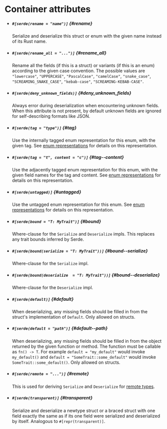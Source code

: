 # Container attributes

- ##### `#[serde(rename = "name")]` {#rename}

  Serialize and deserialize this struct or enum with the given name instead of
  its Rust name.

- ##### `#[serde(rename_all = "...")]` {#rename_all}

  Rename all the fields (if this is a struct) or variants (if this is an enum)
  according to the given case convention. The possible values are `"lowercase"`,
  `"UPPERCASE"`, `"PascalCase"`, `"camelCase"`, `"snake_case"`,
  `"SCREAMING_SNAKE_CASE"`, `"kebab-case"`, `"SCREAMING-KEBAB-CASE"`.

- ##### `#[serde(deny_unknown_fields)]` {#deny_unknown_fields}

  Always error during deserialization when encountering unknown fields. When
  this attribute is not present, by default unknown fields are ignored for
  self-describing formats like JSON.

- ##### `#[serde(tag = "type")]` {#tag}

  Use the internally tagged enum representation for this enum, with the given
  tag. See [enum representations](enum-representations.md) for details on this
  representation.

- ##### `#[serde(tag = "t", content = "c")]` {#tag--content}

  Use the adjacently tagged enum representation for this enum, with the given
  field names for the tag and content. See [enum
  representations](enum-representations.md) for details on this representation.

- ##### `#[serde(untagged)]` {#untagged}

  Use the untagged enum representation for this enum. See [enum
  representations](enum-representations.md) for details on this representation.

- ##### `#[serde(bound = "T: MyTrait")]` {#bound}

  Where-clause for the `Serialize` and `Deserialize` impls. This replaces any
  trait bounds inferred by Serde.

- ##### `#[serde(bound(serialize = "T: MyTrait"))]` {#bound--serialize}

  Where-clause for the `Serialize` impl.

- ##### `#[serde(bound(deserialize  = "T: MyTrait"))]` {#bound--deserialize}

  Where-clause for the `Deserialize` impl.

- ##### `#[serde(default)]` {#default}

  When deserializing, any missing fields should be filled in from the struct's
  implementation of `Default`. Only allowed on structs.

- ##### `#[serde(default = "path")]` {#default--path}

  When deserializing, any missing fields should be filled in from the object
  returned by the given function or method. The function must be callable as
  `fn() -> T`. For example `default = "my_default"` would invoke `my_default()`
  and `default = "SomeTrait::some_default"` would invoke
  `SomeTrait::some_default()`. Only allowed on structs.

- ##### `#[serde(remote = "...")]` {#remote}

  This is used for deriving `Serialize` and `Deserialize` for [remote
  types](remote-derive.md).

- ##### `#[serde(transparent)]` {#transparent}

  Serialize and deserialize a newtype struct or a braced struct with one field
  exactly the same as if its one field were serialized and deserialized by
  itself. Analogous to `#[repr(transparent)]`.
